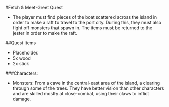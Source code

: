 #Fetch & Meet-Greet Quest
* The player must find pieces of the boat scattered across the island in order to make a raft to travel to the port city. During this, they must also fight off monsters that spawn in. The items must be returned to the jester in order to make the raft.

##Quest Items
  * Placeholder.
  * 5x wood
  * 2x stick

###Characters:
 * Monsters: From a cave in the central-east area of the island, a clearing through some of the trees. They have better vision than other characters and are skilled mostly at close-combat, using their claws to inflict damage.
